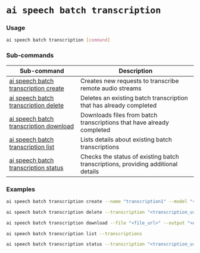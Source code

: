 # `ai speech batch transcription`

### Usage

``` bash
ai speech batch transcription [command]
```

### Sub-commands

| Sub-command | Description |
| ----------- | ----------- |
| [ai speech batch transcription create](./create.md) | Creates new requests to transcribe remote audio streams |
| [ai speech batch transcription delete](./delete.md) | Deletes an existing batch transcription that has already completed |
| [ai speech batch transcription download](./download.md) | Downloads files from batch transcriptions that have already completed |
| [ai speech batch transcription list](./list.md) | Lists details about existing batch transcriptions |
| [ai speech batch transcription status](./status.md) | Checks the status of existing batch transcriptions, providing additional details |

### Examples

``` bash title="Create a batch transcription"
ai speech batch transcription create --name "transcription1" --model "<model_url>" --content "<content_url>" --language "en-US"
```

``` bash title="Delete a batch transcription"
ai speech batch transcription delete --transcription "<transcription_url>"
```

``` bash title="Download transcription file"
ai speech batch transcription download --file "<file_url>" --output "<output_filename>"
```

``` bash title="List batch transcriptions"
ai speech batch transcription list --transcriptions
```

``` bash title="Check transcription status"
ai speech batch transcription status --transcription "<transcription_url>"
```
